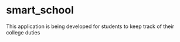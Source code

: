 # smart_school
This application is being developed for students to keep track of their college duties
